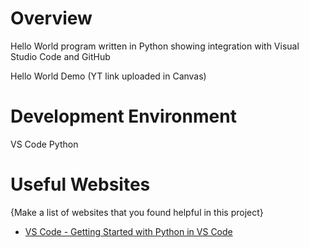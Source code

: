 # Overview

Hello World program written in Python showing integration with Visual Studio Code and GitHub

Hello World Demo (YT link uploaded in Canvas)

# Development Environment

VS Code
Python

# Useful Websites

{Make a list of websites that you found helpful in this project}
* [VS Code - Getting Started with Python in VS Code](https://code.visualstudio.com/docs/python/python-tutorial)
